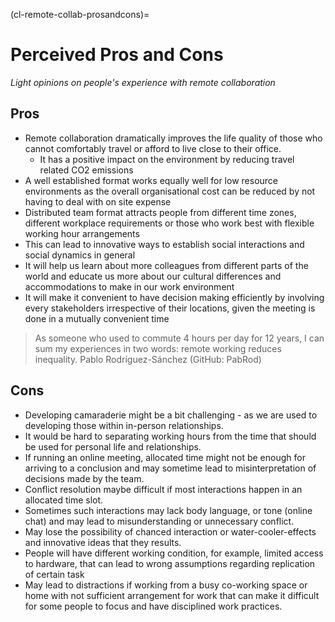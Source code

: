 (cl-remote-collab-prosandcons)=
# Perceived Pros and Cons

*Light opinions on people's experience with remote collaboration*

## Pros

- Remote collaboration dramatically improves the life quality of those who cannot comfortably travel or afford to live close to their office.
  - It has a positive impact on the environment by reducing travel related CO2 emissions
- A well established format works equally well for low resource environments as the overall organisational cost can be reduced by not having to deal with on site expense
- Distributed team format attracts people from different time zones, different workplace requirements or those who work best with flexible working hour arrangements
- This can lead to innovative ways to establish social interactions and social dynamics in general
- It will help us learn about more colleagues from different parts of the world and educate us more about our cultural differences and accommodations to make in our work environment
- It will make it convenient to have decision making efficiently by involving every stakeholders irrespective of their locations, given the meeting is done in a mutually convenient time

> As someone who used to commute 4 hours per day for 12 years, I can sum my experiences in two words: remote working reduces inequality. Pablo Rodríguez-Sánchez (GitHub: PabRod)

## Cons

- Developing camaraderie might be a bit challenging - as we are used to developing those within in-person relationships.
- It would be hard to separating working hours from the time that should be used for personal life and relationships.
- If running an online meeting, allocated time might not be enough for arriving to a conclusion and may sometime lead to misinterpretation of decisions made by the team.
- Conflict resolution maybe difficult if most interactions happen in an allocated time slot.
- Sometimes such interactions may lack body language, or tone (online chat) and may lead to misunderstanding or unnecessary conflict.
- May lose the possibility of chanced interaction or water-cooler-effects and innovative ideas that they results.
- People will have different working condition, for example, limited access to hardware, that can lead to wrong assumptions regarding replication of certain task
- May lead to distractions if working from a busy co-working space or home with not sufficient arrangement for work that can make it difficult for some people to focus and have disciplined work practices.
